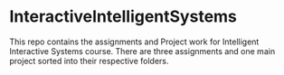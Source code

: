 # InteractiveIntelligentSystems

This repo contains the assignments and Project work for Intelligent Interactive Systems course.
There are three assignments and one main project sorted into their respective folders.
